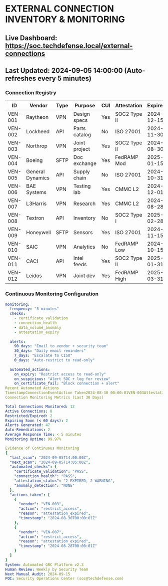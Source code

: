 # EXTERNAL CONNECTION INVENTORY & MONITORING
## Live Dashboard: https://soc.techdefense.local/external-connections
## Last Updated: 2024-09-05 14:00:00 (Auto-refreshes every 5 minutes)

### Connection Registry

| ID | Vendor | Type | Purpose | CUI | Attestation | Expires | Status | Monitor |
|----|--------|------|---------|-----|-------------|---------|--------|---------|
| VEN-001 | Raytheon | VPN | Design specs | Yes | SOC2 Type II | 2024-12-15 | ✅ ACTIVE | 24/7 |
| VEN-002 | Lockheed | API | Parts catalog | No | ISO 27001 | 2024-11-30 | ✅ ACTIVE | 24/7 |
| VEN-003 | Northrop | VPN | Joint project | Yes | SOC2 Type II | 2024-08-30 | ⚠️ EXPIRED | Restricted |
| VEN-004 | Boeing | SFTP | Doc exchange | Yes | FedRAMP Mod | 2025-01-15 | ✅ ACTIVE | 24/7 |
| VEN-005 | General Dynamics | API | Supply chain | No | ISO 27001 | 2024-10-31 | ⚠️ 56 DAYS | 24/7 |
| VEN-006 | BAE Systems | VPN | Testing lab | Yes | CMMC L2 | 2024-12-01 | ✅ ACTIVE | 24/7 |
| VEN-007 | L3Harris | VPN | Research | Yes | CMMC L2 | 2024-08-28 | ⚠️ EXPIRED | Restricted |
| VEN-008 | Textron | API | Inventory | No | SOC2 Type I | 2025-02-28 | ✅ ACTIVE | 24/7 |
| VEN-009 | Honeywell | SFTP | Sensors | Yes | ISO 27001 | 2024-11-15 | ✅ ACTIVE | 24/7 |
| VEN-010 | SAIC | VPN | Analytics | No | FedRAMP Low | 2024-10-15 | ⚠️ 40 DAYS | 24/7 |
| VEN-011 | CACI | API | Intel feeds | Yes | SOC2 Type II | 2025-01-31 | ✅ ACTIVE | 24/7 |
| VEN-012 | Leidos | VPN | Joint dev | Yes | FedRAMP High | 2025-03-31 | ✅ ACTIVE | 24/7 |

### Continuous Monitoring Configuration

```yaml
monitoring:
  frequency: "5 minutes"
  checks:
    - certificate_validation
    - connection_health
    - data_volume_anomaly
    - attestation_expiry
  
  alerts:
    90_days: "Email to vendor + security team"
    30_days: "Daily email reminders"
    7_days: "Escalate to CISO"
    0_days: "Auto-restrict to read-only"
    
  automated_actions:
    on_expiry: "Restrict access to read-only"
    on_suspicious: "Alert SOC + log for review"
    on_certificate_fail: "Block connection + alert"
Recent Automated Actions
TimestampConnectionEventAction Taken2024-08-30 00:00:01VEN-003Attestation expiredAccess restricted to read-only2024-08-28 00:00:01VEN-007Attestation expiredAccess restricted to read-only2024-08-23 09:00:00VEN-0037-day warning sentEmail to vendor + CISO2024-08-21 09:00:00VEN-0077-day warning sentEmail to vendor + CISO2024-08-01 09:00:00VEN-00590-day warning sentInitial notification2024-08-01 09:00:00VEN-01090-day warning sentInitial notification
Connection Monitoring Metrics (Last 30 Days)

Total Connections Monitored: 12
Active Connections: 8
Restricted/Expired: 2
Expiring Soon (< 60 days): 2
Alerts Generated: 47
Auto-Remediations: 2
Average Response Time: < 5 minutes
Monitoring Uptime: 99.97%

Evidence of Continuous Monitoring
{
  "last_scan": "2024-09-05T14:00:00Z",
  "next_scan": "2024-09-05T14:05:00Z",
  "automated_checks": {
    "certificate_validation": "PASS",
    "connection_health": "PASS",
    "attestation_status": "2 EXPIRED, 2 WARNING",
    "anomaly_detection": "NONE"
  },
  "actions_taken": [
    {
      "vendor": "VEN-003",
      "action": "restrict_access",
      "reason": "attestation_expired",
      "timestamp": "2024-08-30T00:00:01Z"
    },
    {
      "vendor": "VEN-007",
      "action": "restrict_access",
      "reason": "attestation_expired",
      "timestamp": "2024-08-28T00:00:01Z"
    }
  ]
}
System: Automated GRC Platform v2.3
Human Review: Weekly by Security Team
Next Manual Audit: 2024-09-15
POC: Security Operations Center (soc@techdefense.com)
